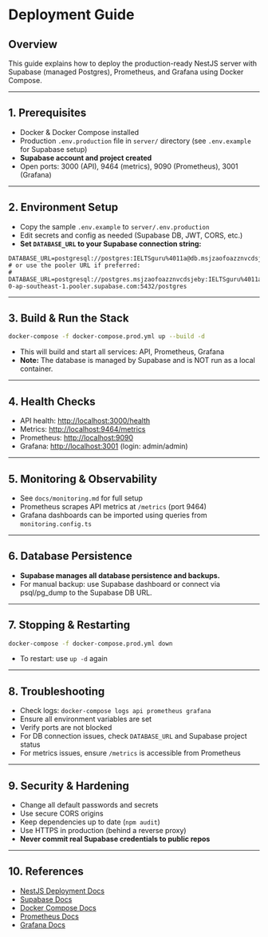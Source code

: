 # Deployment Guide

## Overview
This guide explains how to deploy the production-ready NestJS server with Supabase (managed Postgres), Prometheus, and Grafana using Docker Compose.

---

## 1. Prerequisites
- Docker & Docker Compose installed
- Production `.env.production` file in `server/` directory (see `.env.example` for Supabase setup)
- **Supabase account and project created**
- Open ports: 3000 (API), 9464 (metrics), 9090 (Prometheus), 3001 (Grafana)

---

## 2. Environment Setup
- Copy the sample `.env.example` to `server/.env.production`
- Edit secrets and config as needed (Supabase DB, JWT, CORS, etc.)
- **Set `DATABASE_URL` to your Supabase connection string:**

```
DATABASE_URL=postgresql://postgres:IELTSguru%4011a@db.msjzaofoazznvcdsjeby.supabase.co:5432/postgres
# or use the pooler URL if preferred:
# DATABASE_URL=postgresql://postgres.msjzaofoazznvcdsjeby:IELTSguru%4011a@aws-0-ap-southeast-1.pooler.supabase.com:5432/postgres
```

---

## 3. Build & Run the Stack
```bash
docker-compose -f docker-compose.prod.yml up --build -d
```
- This will build and start all services: API, Prometheus, Grafana
- **Note:** The database is managed by Supabase and is NOT run as a local container.

---

## 4. Health Checks
- API health: [http://localhost:3000/health](http://localhost:3000/health)
- Metrics: [http://localhost:9464/metrics](http://localhost:9464/metrics)
- Prometheus: [http://localhost:9090](http://localhost:9090)
- Grafana: [http://localhost:3001](http://localhost:3001) (login: admin/admin)

---

## 5. Monitoring & Observability
- See `docs/monitoring.md` for full setup
- Prometheus scrapes API metrics at `/metrics` (port 9464)
- Grafana dashboards can be imported using queries from `monitoring.config.ts`

---

## 6. Database Persistence
- **Supabase manages all database persistence and backups.**
- For manual backup: use Supabase dashboard or connect via psql/pg_dump to the Supabase DB URL.

---

## 7. Stopping & Restarting
```bash
docker-compose -f docker-compose.prod.yml down
```
- To restart: use `up -d` again

---

## 8. Troubleshooting
- Check logs: `docker-compose logs api prometheus grafana`
- Ensure all environment variables are set
- Verify ports are not blocked
- For DB connection issues, check `DATABASE_URL` and Supabase project status
- For metrics issues, ensure `/metrics` is accessible from Prometheus

---

## 9. Security & Hardening
- Change all default passwords and secrets
- Use secure CORS origins
- Keep dependencies up to date (`npm audit`)
- Use HTTPS in production (behind a reverse proxy)
- **Never commit real Supabase credentials to public repos**

---

## 10. References
- [NestJS Deployment Docs](https://docs.nestjs.com/recipes/deployment)
- [Supabase Docs](https://supabase.com/docs)
- [Docker Compose Docs](https://docs.docker.com/compose/)
- [Prometheus Docs](https://prometheus.io/docs/)
- [Grafana Docs](https://grafana.com/docs/) 